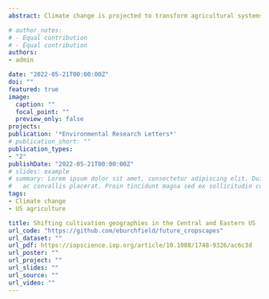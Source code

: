 ```yaml
---
abstract: Climate change is projected to transform agricultural systems around the globe. Though climate strongly influences where and how farmers cultivate, millennia of agricultural innovation have expanded cultivation geographies far beyond what sun, soil, and water alone can support. Evaluating how climate interacts with human activity to shape cultivation possibilities for farmers is vital to understanding the impacts of climate change on agriculture. I assess how climate interacts with agricultural activity to shape the cultivation geographies of six major crops: corn, soy, wheat, cotton, hay and alfalfa. For each crop, I model biophysical suitability, or the probability of a crop's occurrence given only biophysical conditions, and agricultural suitability, or the probability of a crops occurrence given biophysical conditions as well as agricultural inputs, farm resources, and farm characteristics. Though biophysical conditions strongly shape cultivation geographies, agricultural activity, particularly the use of crop insurance and agricultural inputs, amplifies and expands the cultivation geographies of these major crops, often into regions biophysically unsuited to their cultivation. I project biophysically driven shifts in cultivation geographies to 2100 under low, moderate, and high emissions scenarios and find that these geographies will shift strongly north, with the Corn Belt becoming unsuitable to the cultivation of corn by 2100. These results indicate that significant agricultural adaptation will be necessary and inevitable in the Central and Eastern U.S.

# author_notes:
# - Equal contribution
# - Equal contribution
authors:
- admin

date: "2022-05-21T00:00:00Z"
doi: ""
featured: true
image:
  caption: ""
  focal_point: ""
  preview_only: false
projects: 
publication: '*Environmental Research Letters*'
# publication_short: ""
publication_types:
- "2"
publishDate: "2022-05-21T00:00:00Z"
# slides: example
# summary: Lorem ipsum dolor sit amet, consectetur adipiscing elit. Duis posuere tellus
#   ac convallis placerat. Proin tincidunt magna sed ex sollicitudin condimentum.
tags:
- Climate change
- US agriculture

title: Shifting cultivation geographies in the Central and Eastern US
url_code: "https://github.com/eburchfield/future_cropscapes"
url_dataset: ""
url_pdf: https://iopscience.iop.org/article/10.1088/1748-9326/ac6c3d
url_poster: ""
url_project: ""
url_slides: ""
url_source: ""
url_video: ""
---
```


